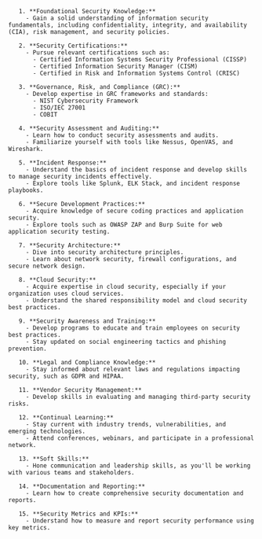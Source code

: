 
       1. **Foundational Security Knowledge:**
         - Gain a solid understanding of information security fundamentals, including confidentiality, integrity, and availability (CIA), risk management, and security policies.
      
       2. **Security Certifications:**
         - Pursue relevant certifications such as:
           - Certified Information Systems Security Professional (CISSP)
           - Certified Information Security Manager (CISM)
           - Certified in Risk and Information Systems Control (CRISC)
      
       3. **Governance, Risk, and Compliance (GRC):**
         - Develop expertise in GRC frameworks and standards:
           - NIST Cybersecurity Framework
           - ISO/IEC 27001
           - COBIT
      
       4. **Security Assessment and Auditing:**
         - Learn how to conduct security assessments and audits.
         - Familiarize yourself with tools like Nessus, OpenVAS, and Wireshark.
      
       5. **Incident Response:**
         - Understand the basics of incident response and develop skills to manage security incidents effectively.
         - Explore tools like Splunk, ELK Stack, and incident response playbooks.
      
       6. **Secure Development Practices:**
         - Acquire knowledge of secure coding practices and application security.
         - Explore tools such as OWASP ZAP and Burp Suite for web application security testing.
      
       7. **Security Architecture:**
         - Dive into security architecture principles.
         - Learn about network security, firewall configurations, and secure network design.
      
       8. **Cloud Security:**
         - Acquire expertise in cloud security, especially if your organization uses cloud services.
         - Understand the shared responsibility model and cloud security best practices.
      
       9. **Security Awareness and Training:**
         - Develop programs to educate and train employees on security best practices.
         - Stay updated on social engineering tactics and phishing prevention.
      
       10. **Legal and Compliance Knowledge:**
         - Stay informed about relevant laws and regulations impacting security, such as GDPR and HIPAA.
      
       11. **Vendor Security Management:**
         - Develop skills in evaluating and managing third-party security risks.
      
       12. **Continual Learning:**
         - Stay current with industry trends, vulnerabilities, and emerging technologies.
         - Attend conferences, webinars, and participate in a professional network.
      
       13. **Soft Skills:**
         - Hone communication and leadership skills, as you'll be working with various teams and stakeholders.
      
       14. **Documentation and Reporting:**
         - Learn how to create comprehensive security documentation and reports.
      
       15. **Security Metrics and KPIs:**
         - Understand how to measure and report security performance using key metrics.
